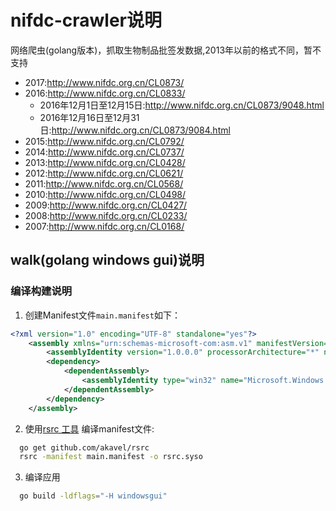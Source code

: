 ﻿# nifdc-crawler说明

网络爬虫(golang版本)，抓取生物制品批签发数据,2013年以前的格式不同，暂不支持

* 2017:<http://www.nifdc.org.cn/CL0873/>
* 2016:<http://www.nifdc.org.cn/CL0833/>
  * 2016年12月1日至12月15日:<http://www.nifdc.org.cn/CL0873/9048.html>
  * 2016年12月16日至12月31日:<http://www.nifdc.org.cn/CL0873/9084.html>
* 2015:<http://www.nifdc.org.cn/CL0792/>
* 2014:<http://www.nifdc.org.cn/CL0737/>
* 2013:<http://www.nifdc.org.cn/CL0428/>
* 2012:<http://www.nifdc.org.cn/CL0621/>
* 2011:<http://www.nifdc.org.cn/CL0568/>
* 2010:<http://www.nifdc.org.cn/CL0498/>
* 2009:<http://www.nifdc.org.cn/CL0427/>
* 2008:<http://www.nifdc.org.cn/CL0233/>
* 2007:<http://www.nifdc.org.cn/CL0168/>

## walk(golang windows gui)说明

### 编译构建说明

1. 创建Manifest文件`main.manifest`如下：

```xml
<?xml version="1.0" encoding="UTF-8" standalone="yes"?>
    <assembly xmlns="urn:schemas-microsoft-com:asm.v1" manifestVersion="1.0">
        <assemblyIdentity version="1.0.0.0" processorArchitecture="*" name="SomeFunkyNameHere" type="win32"/>
        <dependency>
            <dependentAssembly>
                <assemblyIdentity type="win32" name="Microsoft.Windows.Common-Controls" version="6.0.0.0" processorArchitecture="*" publicKeyToken="6595b64144ccf1df" language="*"/>
            </dependentAssembly>
        </dependency>
    </assembly>
```

2. 使用[rsrc 工具](https://github.com/akavel/rsrc) 编译manifest文件:

```bash
  go get github.com/akavel/rsrc
  rsrc -manifest main.manifest -o rsrc.syso
```

3. 编译应用

```bash
  go build -ldflags="-H windowsgui"
```